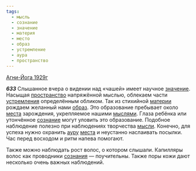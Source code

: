 ```yaml
---
tags:
  - мысль
  - сознание
  - значение
  - материя
  - место
  - образ
  - устремление
  - аура
  - пространство
---
```


[Агни-Йога 1929г](/agni/1929)

___633___
Слышанное вчера о видении над «чашей» имеет научное [значение](/tag/#значение). Насыщая [пространство](/tag/#пространство) напряжённой мыслью, облекаем части [устремления](/tag/#устремление) определённым обликом. Так из стихийной [материи](/tag/#материя) рождаем желанный нами [образ](/tag/#образ). Это образование пребывает около [места](/tag/#место) зарождения, укрепляемое нашими [мыслями](/tag/#мысль). Глаза ребёнка или утончённое [сознание](/tag/#сознание) могут уловить это образование. Подобное наблюдение полезно при наблюдениях творчества [мысли](/tag/#мысль). Конечно, для успеха нужно охранить [ауру](/tag/#аура) [места](/tag/#место) и неустанно наслаивать посылки. Час перед восходом и ритм напева помогают.   

Также можно наблюдать рост волос, о котором слышали. Капилляры волос как проводники [сознания](/tag/#сознание) — поучительны. Также поры кожи дают несколько очень важных наблюдений.